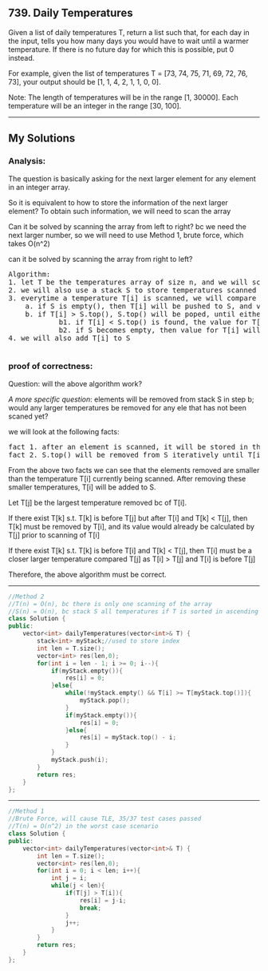 ## 739. Daily Temperatures

Given a list of daily temperatures T, return a list such that, for each day in the input, tells you how many days you would have to wait until a warmer temperature. If there is no future day for which this is possible, put 0 instead.

For example, given the list of temperatures T = [73, 74, 75, 71, 69, 72, 76, 73], your output should be [1, 1, 4, 2, 1, 1, 0, 0].

Note: The length of temperatures will be in the range [1, 30000]. Each temperature will be an integer in the range [30, 100].

-----------------------------------------------------------------------------------------------
## My Solutions


### Analysis:

The question is basically asking for the next larger element for any element in an integer array.

So it is equivalent to how to store the information of the next larger element? 
To obtain such information, we will need to scan the array 

Can it be solved by scanning the array from left to right?
bc we need the next larger number, so we will need to use Method 1, brute force, which takes O(n^2)

can it be solved by scanning the array from right to left?
<pre>
Algorithm:
1. let T be the temperatures array of size n, and we will scan from T[n-1] to T[0]
2. we will also use a stack S to store temperatures scanned from right to left
3. everytime a temperature T[i] is scanned, we will compare it with S.top() 
    a. if S is empty(), then T[i] will be pushed to S, and value for T[i] will 0 as no larger temperature will be found
    b. if T[i] > S.top(), S.top() will be poped, until either T[i] < S.top() or S is empty()
            b1. if T[i] < S.top() is found, the value for T[i] can be easily calculated
            b2. if S becomes empty, then value for T[i] will be zero
4. we will also add T[i] to S

</pre>

### proof of correctness:

Question: will the above algorithm work? 

<i>A more specific question</i>: elements will be removed from stack S in step b; 
would any larger temperatures be removed for any ele that has not been scaned yet?

we will look at the following facts:
<pre>
fact 1. after an element is scanned, it will be stored in the stack S
fact 2. S.top() will be removed from S iteratively until T[i] < S.top() or S becomes empty
</pre>

From the above two facts we can see that the elements removed are smaller than the temperature T[i] currently being scanned.
After removing these smaller temperatures, T[i] will be added to S. 

Let T[j] be the largest temperature removed bc of T[i]. 

If there exist T[k] s.t. T[k] is before T[j] but after T[i] and T[k] < T[j], 
then T[k] must be removed by T[i], and its value would already be calculated by T[j] prior to scanning of T[i]

If there exist T[k] s.t. T[k] is before T[i] and T[k] < T[j],
then T[i] must be a closer larger temperature compared T[j] as T[i] > T[j] and T[i] is before T[j]
        
Therefore, the above algorithm must be correct.

-------------------------------------------------------------------------------
```c++
//Method 2
//T(n) = O(n), bc there is only one scanning of the array
//S(n) = O(n), bc stack S all temperatures if T is sorted in ascending order
class Solution {
public:
    vector<int> dailyTemperatures(vector<int>& T) {
        stack<int> myStack;//used to store index
        int len = T.size();
        vector<int> res(len,0);
        for(int i = len - 1; i >= 0; i--){
            if(myStack.empty()){
                res[i] = 0;
            }else{
                while(!myStack.empty() && T[i] >= T[myStack.top()]){
                    myStack.pop();
                }
                if(myStack.empty()){
                    res[i] = 0;
                }else{
                    res[i] = myStack.top() - i;
                }
            }
            myStack.push(i);
        }
        return res;
    }
};
```

-------------------------------------------------------------------------------
```c++
//Method 1
//Brute Force, will cause TLE, 35/37 test cases passed
//T(n) = O(n^2) in the worst case scenario
class Solution {
public:
    vector<int> dailyTemperatures(vector<int>& T) {
        int len = T.size();
        vector<int> res(len,0);
        for(int i = 0; i < len; i++){
            int j = i;
            while(j < len){
                if(T[j] > T[i]){
                    res[i] = j-i;
                    break;
                }
                j++;
            }
        }
        return res;
    }
};

```

